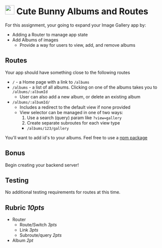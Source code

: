 <img src="https://cloud.githubusercontent.com/assets/478864/22186847/68223ce6-e0b1-11e6-8a62-0e3edc96725e.png" width=30> Cute Bunny Albums and Routes
===

For this assignment, your going to expand your Image Gallery app by:
* Adding a Router to manage app state
* Add Albums of images
  * Provide a way for users to view, add, and remove albums
  
## Routes

Your app should have something close to the following routes

* `/` - a Home page with a link to `/albums`
* `/albums` - a list of all albums. Clicking on one of the albums takes you to `/albums/:albumId`
  * User can also add a new album, or delete an existing album
* `/albums/:albumId/`
  * Includes a redirect to the default view if none provided
  * View selector can be managed in one of two ways:
    1. Use a search (query) param like `?view=gallery`
    2. Create separate subroutes for each view type
      * `/albums/123/gallery`

You'll want to add id's to your albums. Feel free to use a [npm package](https://www.google.com/search?q=npm+generate+id&rlz=1C5CHFA_enUS702US702&oq=npm+generate+id&aqs=chrome..69i57j69i64.3376j0j7&sourceid=chrome&ie=UTF-8)

## Bonus

Begin creating your backend server!

## Testing

No additional testing requirements for routes at this time.

## Rubric *10pts*
- Router
    - Route/Switch *3pts*
    - Link *3pts*
    - Subroute/query *2pts*
- Album *2pt*